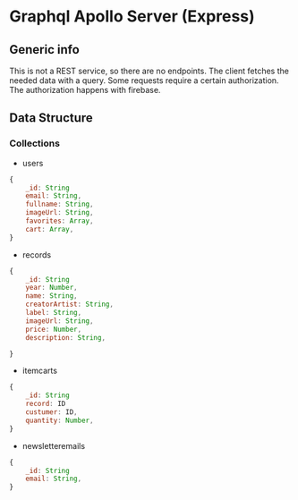 # Graphql Apollo Server (Express)

## Generic info
This is not a REST service, so there are no endpoints. The client fetches the needed data with a query. Some requests require a certain authorization. The authorization happens with firebase.


## Data Structure
### Collections
* users
```javascript
{
    _id: String
    email: String,
    fullname: String,
    imageUrl: String,
    favorites: Array,
    cart: Array,
}
```
* records
```javascript
{
    _id: String
    year: Number,
    name: String,
    creatorArtist: String,
    label: String,
    imageUrl: String,
    price: Number,
    description: String,

}
```
* itemcarts
```javascript
{
    _id: String
    record: ID
    custumer: ID,
    quantity: Number,
}
```
* newsletteremails
```javascript
{
    _id: String
    email: String,
}
```